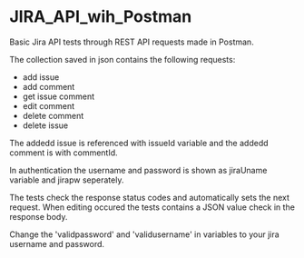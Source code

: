 # JIRA_API_wih_Postman
Basic Jira API tests through REST API requests made in Postman.

The collection saved in json contains the following requests:

- add issue
- add comment
- get issue comment
- edit comment
- delete comment
- delete issue

The addedd issue is referenced with issueId variable and the addedd comment is with commentId.

In authentication the username and password is shown as jiraUname variable and jirapw seperately.

The tests check the response status codes and automatically sets the next request. When editing occured the tests contains a JSON value check in the response body.

Change the 'validpassword' and 'validusername' in variables to your jira username and password.
